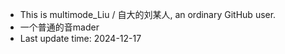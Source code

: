 - This is multimode_Liu / 自大的刘某人, an ordinary GitHub user.
- 一个普通的音mader
- Last update time: 2024-12-17
<!--
- Current status: multimode.modeset=0.  
  一点也不 "multimode"。
- Knowing nothing. Trying to be not so conceited.  
  什么也不懂。尝试着不那么骄傲自满。
- Wanting to learn something but being busy with my studies.  
  想学点实在的技术，但忙于学业，没时间。
-->
<!--
Recovery mode
-->
